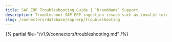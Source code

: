 ```yaml
---
title: SAP ERP Troubleshooting Guide | `brandName` Support
description: Troubleshoot SAP ERP ingestion issues such as invalid token, missing endpoints, or metadata loss.
slug: /connectors/database/sap-erp/troubleshooting
---
```


{% partial file="/v1.9/connectors/troubleshooting.md" /%}
